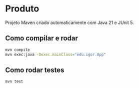 # Produto

Projeto Maven criado automaticamente com Java 21 e JUnit 5.

## Como compilar e rodar

```bash
mvn compile
mvn exec:java -Dexec.mainClass="edu.igor.App"
```

## Como rodar testes

```bash
mvn test
```

